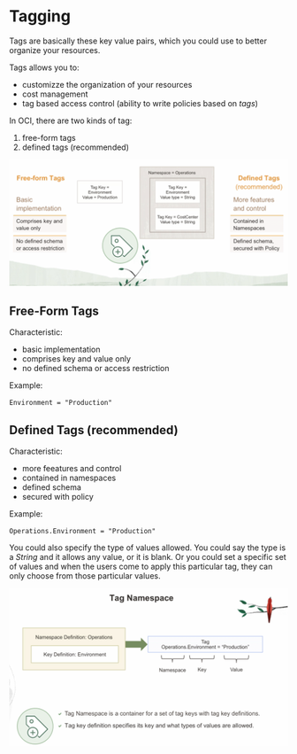 # Tagging

Tags are basically these key value pairs, which you could use to better organize your resources. 

Tags allows you to:
- customizze the organization of your resources
- cost management
- tag based access control (ability to write policies based on *tags*)

In OCI, there are two kinds of tag:
1. free-form tags
2. defined tags (recommended)

![Tagging](../images/tagging.png)

## Free-Form Tags

Characteristic:
- basic implementation
- comprises key and value only
- no defined schema or access restriction

Example:

	Environment = "Production"

## Defined Tags (recommended)

Characteristic:
- more feeatures and control
- contained in namespaces
- defined schema
- secured with policy

Example:

	Operations.Environment = "Production"

You could also specify the type of values allowed. You could say the type is a *String* and it allows any value, or it is blank. Or you could set a specific set of values and when the users come to apply this particular tag, they can only choose from those particular values.

![Tag Namespace](../images/tag_namespace.png)

